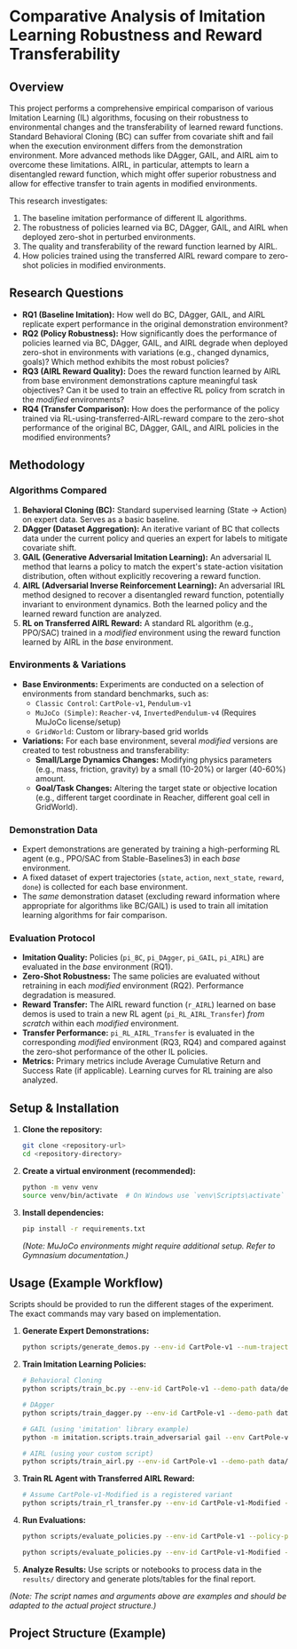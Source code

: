 # Comparative Analysis of Imitation Learning Robustness and Reward Transferability

## Overview

This project performs a comprehensive empirical comparison of various Imitation Learning (IL) algorithms, focusing on their robustness to environmental changes and the transferability of learned reward functions. Standard Behavioral Cloning (BC) can suffer from covariate shift and fail when the execution environment differs from the demonstration environment. More advanced methods like DAgger, GAIL, and AIRL aim to overcome these limitations. AIRL, in particular, attempts to learn a disentangled reward function, which might offer superior robustness and allow for effective transfer to train agents in modified environments.

This research investigates:

1.  The baseline imitation performance of different IL algorithms.
2.  The robustness of policies learned via BC, DAgger, GAIL, and AIRL when deployed zero-shot in perturbed environments.
3.  The quality and transferability of the reward function learned by AIRL.
4.  How policies trained using the transferred AIRL reward compare to zero-shot policies in modified environments.

## Research Questions

- **RQ1 (Baseline Imitation):** How well do BC, DAgger, GAIL, and AIRL replicate expert performance in the original demonstration environment?
- **RQ2 (Policy Robustness):** How significantly does the performance of policies learned via BC, DAgger, GAIL, and AIRL degrade when deployed zero-shot in environments with variations (e.g., changed dynamics, goals)? Which method exhibits the most robust policies?
- **RQ3 (AIRL Reward Quality):** Does the reward function learned by AIRL from base environment demonstrations capture meaningful task objectives? Can it be used to train an effective RL policy from scratch in the _modified_ environments?
- **RQ4 (Transfer Comparison):** How does the performance of the policy trained via RL-using-transferred-AIRL-reward compare to the zero-shot performance of the original BC, DAgger, GAIL, and AIRL policies in the modified environments?

## Methodology

### Algorithms Compared

1.  **Behavioral Cloning (BC):** Standard supervised learning (State -> Action) on expert data. Serves as a basic baseline.
2.  **DAgger (Dataset Aggregation):** An iterative variant of BC that collects data under the current policy and queries an expert for labels to mitigate covariate shift.
3.  **GAIL (Generative Adversarial Imitation Learning):** An adversarial IL method that learns a policy to match the expert's state-action visitation distribution, often without explicitly recovering a reward function.
4.  **AIRL (Adversarial Inverse Reinforcement Learning):** An adversarial IRL method designed to recover a disentangled reward function, potentially invariant to environment dynamics. Both the learned policy and the learned reward function are analyzed.
5.  **RL on Transferred AIRL Reward:** A standard RL algorithm (e.g., PPO/SAC) trained in a _modified_ environment using the reward function learned by AIRL in the _base_ environment.

### Environments & Variations

- **Base Environments:** Experiments are conducted on a selection of environments from standard benchmarks, such as:
  - `Classic Control`: `CartPole-v1`, `Pendulum-v1`
  - `MuJoCo (Simple)`: `Reacher-v4`, `InvertedPendulum-v4` (Requires MuJoCo license/setup)
  - `GridWorld`: Custom or library-based grid worlds
- **Variations:** For each base environment, several _modified_ versions are created to test robustness and transferability:
  - **Small/Large Dynamics Changes:** Modifying physics parameters (e.g., mass, friction, gravity) by a small (10-20%) or larger (40-60%) amount.
  - **Goal/Task Changes:** Altering the target state or objective location (e.g., different target coordinate in Reacher, different goal cell in GridWorld).

### Demonstration Data

- Expert demonstrations are generated by training a high-performing RL agent (e.g., PPO/SAC from Stable-Baselines3) in each _base_ environment.
- A fixed dataset of expert trajectories (`state`, `action`, `next_state`, `reward`, `done`) is collected for each base environment.
- The _same_ demonstration dataset (excluding reward information where appropriate for algorithms like BC/GAIL) is used to train all imitation learning algorithms for fair comparison.

### Evaluation Protocol

- **Imitation Quality:** Policies (`pi_BC`, `pi_DAgger`, `pi_GAIL`, `pi_AIRL`) are evaluated in the _base_ environment (RQ1).
- **Zero-Shot Robustness:** The same policies are evaluated without retraining in each _modified_ environment (RQ2). Performance degradation is measured.
- **Reward Transfer:** The AIRL reward function (`r_AIRL`) learned on base demos is used to train a new RL agent (`pi_RL_AIRL_Transfer`) _from scratch_ within each _modified_ environment.
- **Transfer Performance:** `pi_RL_AIRL_Transfer` is evaluated in the corresponding _modified_ environment (RQ3, RQ4) and compared against the zero-shot performance of the other IL policies.
- **Metrics:** Primary metrics include Average Cumulative Return and Success Rate (if applicable). Learning curves for RL training are also analyzed.

## Setup & Installation

1.  **Clone the repository:**
    ```bash
    git clone <repository-url>
    cd <repository-directory>
    ```
2.  **Create a virtual environment (recommended):**
    ```bash
    python -m venv venv
    source venv/bin/activate  # On Windows use `venv\Scripts\activate`
    ```
3.  **Install dependencies:**
    ```bash
    pip install -r requirements.txt
    ```
    _(Note: MuJoCo environments might require additional setup. Refer to Gymnasium documentation.)_

## Usage (Example Workflow)

Scripts should be provided to run the different stages of the experiment. The exact commands may vary based on implementation.

1.  **Generate Expert Demonstrations:**
    ```bash
    python scripts/generate_demos.py --env-id CartPole-v1 --num-trajectories 50 --save-path data/demos/cartpole_expert.npz
    ```
2.  **Train Imitation Learning Policies:**

    ```bash
    # Behavioral Cloning
    python scripts/train_bc.py --env-id CartPole-v1 --demo-path data/demos/cartpole_expert.npz --save-path models/bc_cartpole.pth

    # DAgger
    python scripts/train_dagger.py --env-id CartPole-v1 --demo-path data/demos/cartpole_expert.npz --expert-path path/to/expert_cartpole.zip --save-path models/dagger_cartpole.pth

    # GAIL (using 'imitation' library example)
    python -m imitation.scripts.train_adversarial gail --env CartPole-v1 with demonstrations.load_path=data/demos/cartpole_expert.npz checkpoint_interval=0 # ... other GAIL args

    # AIRL (using your custom script)
    python scripts/train_airl.py --env-id CartPole-v1 --demo-path data/demos/cartpole_expert.npz --save-policy-path models/airl_cartpole.pth --save-reward-path models/airl_reward_cartpole.pkl
    ```

3.  **Train RL Agent with Transferred AIRL Reward:**
    ```bash
    # Assume CartPole-v1-Modified is a registered variant
    python scripts/train_rl_transfer.py --env-id CartPole-v1-Modified --airl-reward-path models/airl_reward_cartpole.pkl --save-path models/rl_transfer_cartpole_modified.zip
    ```
4.  **Run Evaluations:**

    ```bash
    python scripts/evaluate_policies.py --env-id CartPole-v1 --policy-paths models/bc_cartpole.pth models/dagger_cartpole.pth ... --results-dir results/base_eval

    python scripts/evaluate_policies.py --env-id CartPole-v1-Modified --policy-paths models/bc_cartpole.pth models/dagger_cartpole.pth ... models/rl_transfer_cartpole_modified.zip --results-dir results/modified_eval
    ```

5.  **Analyze Results:** Use scripts or notebooks to process data in the `results/` directory and generate plots/tables for the final report.

_(Note: The script names and arguments above are examples and should be adapted to the actual project structure.)_

## Project Structure (Example)
